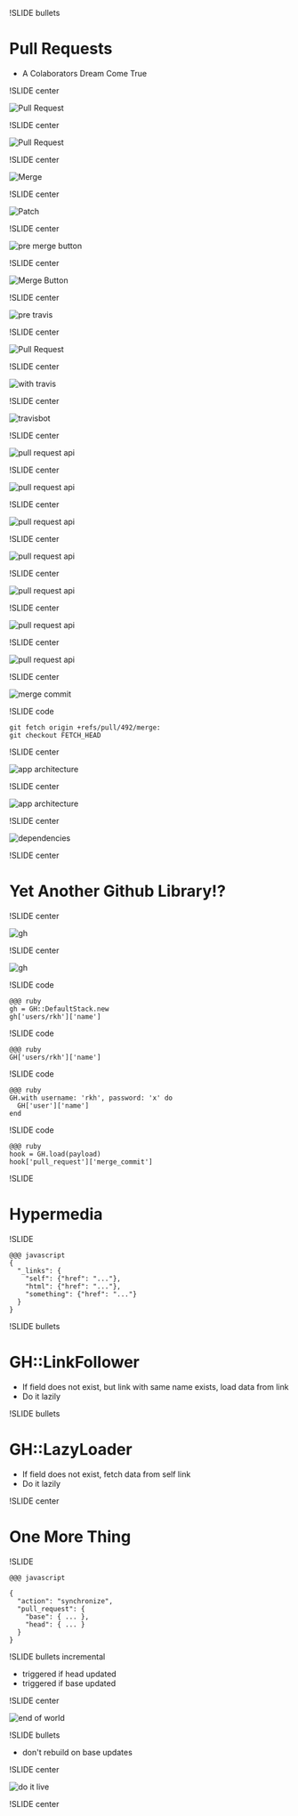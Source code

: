 !SLIDE bullets

# Pull Requests #

* A Colaborators Dream Come True

!SLIDE center

![Pull Request](hey-girl-pull-request.jpg)

!SLIDE center

![Pull Request](pull-request.png)

!SLIDE center

![Merge](merge.png)

!SLIDE center

![Patch](patch.png)

!SLIDE center

![pre merge button](pre-merge-button.png)

!SLIDE center

![Merge Button](merge_button.png)

!SLIDE center

![pre travis](pre-travis.png)

!SLIDE center

![Pull Request](one-does-not-pull-request.jpg)

!SLIDE center

![with travis](with-travis.png)

!SLIDE center

![travisbot](travisbot.png)

!SLIDE center

![pull request api](pull-request-api.png)

!SLIDE center

![pull request api](pull-refs.png)

!SLIDE center

![pull request api](pull-refs-head.png)

!SLIDE center

![pull request api](pull-refs-head-url.png)

!SLIDE center

![pull request api](pull-refs-merge.png)

!SLIDE center

![pull request api](pull-refs-merge-url.png)

!SLIDE center

![pull request api](pull-refs-merge-committer.png)

!SLIDE center

![merge commit](merge-commit.png)

!SLIDE code

    git fetch origin +refs/pull/492/merge:
    git checkout FETCH_HEAD

!SLIDE center

![app architecture](apps.png)

!SLIDE center

![app architecture](apps-path.png)

!SLIDE center

![dependencies](dependencies.png)

!SLIDE center

# Yet Another Github Library!?

!SLIDE center

![gh](gh.png)

!SLIDE center

![gh](gh-important.png)

!SLIDE code

    @@@ ruby
    gh = GH::DefaultStack.new
    gh['users/rkh']['name']

!SLIDE code

    @@@ ruby
    GH['users/rkh']['name']

!SLIDE code

    @@@ ruby
    GH.with username: 'rkh', password: 'x' do
      GH['user']['name']
    end

!SLIDE code

    @@@ ruby
    hook = GH.load(payload)
    hook['pull_request']['merge_commit']

!SLIDE

# Hypermedia

!SLIDE

    @@@ javascript
    {
      "_links": {
        "self": {"href": "..."},
        "html": {"href": "..."},
        "something": {"href": "..."}
      }
    }

!SLIDE bullets

# GH::LinkFollower

* If field does not exist, but link with same name exists, load data from link
* Do it lazily

!SLIDE bullets

# GH::LazyLoader

* If field does not exist, fetch data from self link
* Do it lazily



!SLIDE center

# One More Thing

!SLIDE

    @@@ javascript

    {
      "action": "synchronize",
      "pull_request": {
        "base": { ... },
        "head": { ... }
      }
    }

!SLIDE bullets incremental

* triggered if head updated
* triggered if base updated

!SLIDE center

![end of world](endofworld.jpg)

!SLIDE bullets

* don't rebuild on base updates

!SLIDE center

![do it live](doitlive.jpeg)

!SLIDE center
